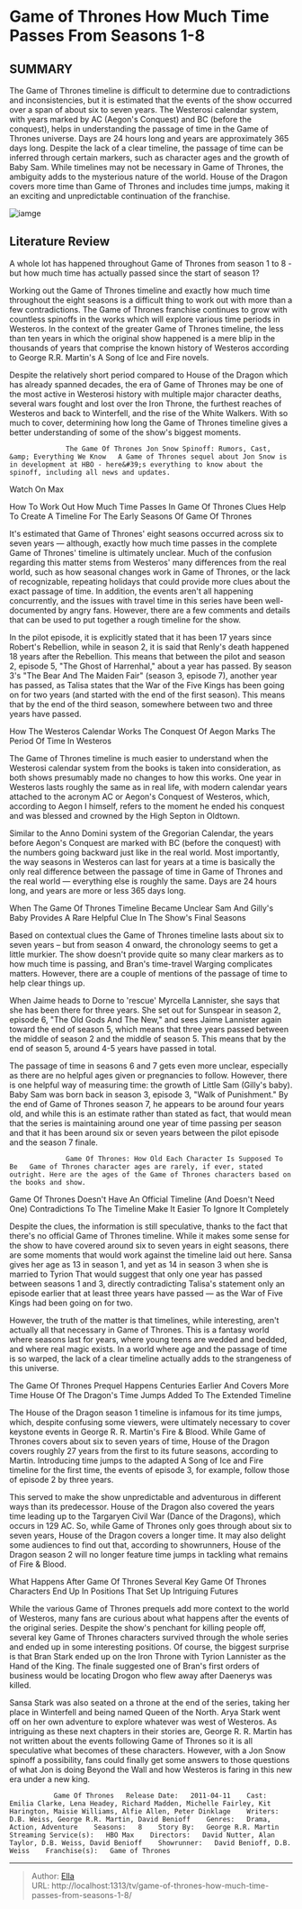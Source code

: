 # Game of Thrones How Much Time Passes From Seasons 1-8


## SUMMARY 



  The Game of Thrones timeline is difficult to determine due to contradictions and inconsistencies, but it is estimated that the events of the show occurred over a span of about six to seven years.   The Westerosi calendar system, with years marked by AC (Aegon&#39;s Conquest) and BC (before the conquest), helps in understanding the passage of time in the Game of Thrones universe. Days are 24 hours long and years are approximately 365 days long.   Despite the lack of a clear timeline, the passage of time can be inferred through certain markers, such as character ages and the growth of Baby Sam. While timelines may not be necessary in Game of Thrones, the ambiguity adds to the mysterious nature of the world. House of the Dragon covers more time than Game of Thrones and includes time jumps, making it an exciting and unpredictable continuation of the franchise.  

![iamge](https://static1.srcdn.com/wordpress/wp-content/uploads/2019/04/Game-of-Thrones-Season-8-Time-Passed.jpg)

## Literature Review
A whole lot has happened throughout Game of Thrones from season 1 to 8 - but how much time has actually passed since the start of season 1?




Working out the Game of Thrones timeline and exactly how much time throughout the eight seasons is a difficult thing to work out with more than a few contradictions. The Game of Thrones franchise continues to grow with countless spinoffs in the works which will explore various time periods in Westeros. In the context of the greater Game of Thrones timeline, the less than ten years in which the original show happened is a mere blip in the thousands of years that comprise the known history of Westeros according to George R.R. Martin&#39;s A Song of Ice and Fire novels.




Despite the relatively short period compared to House of the Dragon which has already spanned decades, the era of Game of Thrones may be one of the most active in Westerosi history with multiple major character deaths, several wars fought and lost over the Iron Throne, the furthest reaches of Westeros and back to Winterfell, and the rise of the White Walkers. With so much to cover, determining how long the Game of Thrones timeline gives a better understanding of some of the show&#39;s biggest moments.

                  The Game Of Thrones Jon Snow Spinoff: Rumors, Cast, &amp; Everything We Know   A Game of Thrones sequel about Jon Snow is in development at HBO - here&#39;s everything to know about the spinoff, including all news and updates.    

Watch On Max


 How To Work Out How Much Time Passes In Game Of Thrones 
Clues Help To Create A Timeline For The Early Seasons Of Game Of Thrones
         

It&#39;s estimated that Game of Thrones&#39; eight seasons occurred across six to seven years — although, exactly how much time passes in the complete Game of Thrones&#39; timeline is ultimately unclear. Much of the confusion regarding this matter stems from Westeros&#39; many differences from the real world, such as how seasonal changes work in Game of Thrones, or the lack of recognizable, repeating holidays that could provide more clues about the exact passage of time. In addition, the events aren&#39;t all happening concurrently, and the issues with travel time in this series have been well-documented by angry fans. However, there are a few comments and details that can be used to put together a rough timeline for the show.




In the pilot episode, it is explicitly stated that it has been 17 years since Robert&#39;s Rebellion, while in season 2, it is said that Renly&#39;s death happened 18 years after the Rebellion. This means that between the pilot and season 2, episode 5, &#34;The Ghost of Harrenhal,&#34; about a year has passed. By season 3&#39;s &#34;The Bear And The Maiden Fair&#34; (season 3, episode 7), another year has passed, as Talisa states that the War of the Five Kings has been going on for two years (and started with the end of the first season). This means that by the end of the third season, somewhere between two and three years have passed.



 How The Westeros Calendar Works 
The Conquest Of Aegon Marks The Period Of Time In Westeros
          

The Game of Thrones timeline is much easier to understand when the Westerosi calendar system from the books is taken into consideration, as both shows presumably made no changes to how this works. One year in Westeros lasts roughly the same as in real life, with modern calendar years attached to the acronym AC or Aegon&#39;s Conquest of Westeros, which, according to Aegon I himself, refers to the moment he ended his conquest and was blessed and crowned by the High Septon in Oldtown.




Similar to the Anno Domini system of the Gregorian Calendar, the years before Aegon&#39;s Conquest are marked with BC (before the conquest) with the numbers going backward just like in the real world. Most importantly, the way seasons in Westeros can last for years at a time is basically the only real difference between the passage of time in Game of Thrones and the real world — everything else is roughly the same. Days are 24 hours long, and years are more or less 365 days long.



 When The Game Of Thrones Timeline Became Unclear 
Sam And Gilly&#39;s Baby Provides A Rare Helpful Clue In The Show&#39;s Final Seasons
          

Based on contextual clues the Game of Thrones timeline lasts about six to seven years – but from season 4 onward, the chronology seems to get a little murkier. The show doesn&#39;t provide quite so many clear markers as to how much time is passing, and Bran&#39;s time-travel Warging complicates matters. However, there are a couple of mentions of the passage of time to help clear things up.




When Jaime heads to Dorne to &#39;rescue&#39; Myrcella Lannister, she says that she has been there for three years. She set out for Sunspear in season 2, episode 6, &#34;The Old Gods And The New,&#34; and sees Jaime Lannister again toward the end of season 5, which means that three years passed between the middle of season 2 and the middle of season 5. This means that by the end of season 5, around 4-5 years have passed in total.

The passage of time in seasons 6 and 7 gets even more unclear, especially as there are no helpful ages given or pregnancies to follow. However, there is one helpful way of measuring time: the growth of Little Sam (Gilly&#39;s baby). Baby Sam was born back in season 3, episode 3, &#34;Walk of Punishment.&#34; By the end of Game of Thrones season 7, he appears to be around four years old, and while this is an estimate rather than stated as fact, that would mean that the series is maintaining around one year of time passing per season and that it has been around six or seven years between the pilot episode and the season 7 finale.




                  Game Of Thrones: How Old Each Character Is Supposed To Be   Game of Thrones character ages are rarely, if ever, stated outright. Here are the ages of the Game of Thrones characters based on the books and show.    



 Game Of Thrones Doesn&#39;t Have An Official Timeline (And Doesn&#39;t Need One) 
Contradictions To The Timeline Make It Easier To Ignore It Completely
          

Despite the clues, the information is still speculative, thanks to the fact that there&#39;s no official Game of Thrones timeline. While it makes some sense for the show to have covered around six to seven years in eight seasons, there are some moments that would work against the timeline laid out here. Sansa gives her age as 13 in season 1, and yet as 14 in season 3 when she is married to Tyrion That would suggest that only one year has passed between seasons 1 and 3, directly contradicting Talisa&#39;s statement only an episode earlier that at least three years have passed — as the War of Five Kings had been going on for two.




However, the truth of the matter is that timelines, while interesting, aren&#39;t actually all that necessary in Game of Thrones. This is a fantasy world where seasons last for years, where young teens are wedded and bedded, and where real magic exists. In a world where age and the passage of time is so warped, the lack of a clear timeline actually adds to the strangeness of this universe.



 The Game Of Thrones Prequel Happens Centuries Earlier And Covers More Time 
House Of The Dragon&#39;s Time Jumps Added To The Extended Timeline
          

The House of the Dragon season 1 timeline is infamous for its time jumps, which, despite confusing some viewers, were ultimately necessary to cover keystone events in George R. R. Martin&#39;s Fire &amp; Blood. While Game of Thrones covers about six to seven years of time, House of the Dragon covers roughly 27 years from the first to its future seasons, according to Martin. Introducing time jumps to the adapted A Song of Ice and Fire timeline for the first time, the events of episode 3, for example, follow those of episode 2 by three years.




This served to make the show unpredictable and adventurous in different ways than its predecessor. House of the Dragon also covered the years time leading up to the Targaryen Civil War (Dance of the Dragons), which occurs in 129 AC. So, while Game of Thrones only goes through about six to seven years, House of the Dragon covers a longer time. It may also delight some audiences to find out that, according to showrunners, House of the Dragon season 2 will no longer feature time jumps in tackling what remains of Fire &amp; Blood.



 What Happens After Game Of Thrones 
Several Key Game Of Thrones Characters End Up In Positions That Set Up Intriguing Futures
         

While the various Game of Thrones prequels add more context to the world of Westeros, many fans are curious about what happens after the events of the original series. Despite the show&#39;s penchant for killing people off, several key Game of Thrones characters survived through the whole series and ended up in some interesting positions. Of course, the biggest surprise is that Bran Stark ended up on the Iron Throne with Tyrion Lannister as the Hand of the King. The finale suggested one of Bran&#39;s first orders of business would be locating Drogon who flew away after Daenerys was killed.




Sansa Stark was also seated on a throne at the end of the series, taking her place in Winterfell and being named Queen of the North. Arya Stark went off on her own adventure to explore whatever was west of Westeros. As intriguing as these next chapters in their stories are, George R. R. Martin has not written about the events following Game of Thrones so it is all speculative what becomes of these characters. However, with a Jon Snow spinoff a possibility, fans could finally get some answers to those questions of what Jon is doing Beyond the Wall and how Westeros is faring in this new era under a new king.

               Game Of Thrones   Release Date:   2011-04-11    Cast:   Emilia Clarke, Lena Headey, Richard Madden, Michelle Fairley, Kit Harington, Maisie Williams, Alfie Allen, Peter Dinklage    Writers:   D.B. Weiss, George R.R. Martin, David Benioff    Genres:   Drama, Action, Adventure    Seasons:   8    Story By:   George R.R. Martin    Streaming Service(s):   HBO Max    Directors:   David Nutter, Alan Taylor, D.B. Weiss, David Benioff    Showrunner:   David Benioff, D.B. Weiss    Franchise(s):   Game of Thrones      

---

> Author: [Ella](https://instagram.hk.cn/)  
> URL: http://localhost:1313/tv/game-of-thrones-how-much-time-passes-from-seasons-1-8/  

